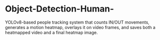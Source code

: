 # Object-Detection-Human-
YOLOv8-based people tracking system that counts IN/OUT movements, generates a motion heatmap, overlays it on video frames, and saves both a heatmapped video and a final heatmap image.
